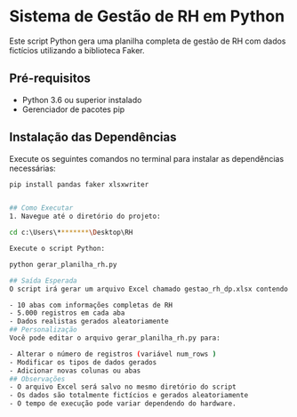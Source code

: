 # Sistema de Gestão de RH em Python

Este script Python gera uma planilha completa de gestão de RH com dados fictícios utilizando a biblioteca Faker.

## Pré-requisitos

- Python 3.6 ou superior instalado
- Gerenciador de pacotes pip

## Instalação das Dependências

Execute os seguintes comandos no terminal para instalar as dependências necessárias:

```bash
pip install pandas faker xlsxwriter


## Como Executar
1. Navegue até o diretório do projeto:

cd c:\Users\********\Desktop\RH

Execute o script Python:

python gerar_planilha_rh.py

## Saída Esperada
O script irá gerar um arquivo Excel chamado gestao_rh_dp.xlsx contendo:

- 10 abas com informações completas de RH
- 5.000 registros em cada aba
- Dados realistas gerados aleatoriamente
## Personalização
Você pode editar o arquivo gerar_planilha_rh.py para:

- Alterar o número de registros (variável num_rows )
- Modificar os tipos de dados gerados
- Adicionar novas colunas ou abas
## Observações
- O arquivo Excel será salvo no mesmo diretório do script
- Os dados são totalmente fictícios e gerados aleatoriamente
- O tempo de execução pode variar dependendo do hardware.